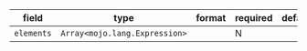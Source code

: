 | field | type | format | required | default | description |
|---|---|---|---|---|---|
| `elements` | `Array<mojo.lang.Expression>` |  | N |  |

